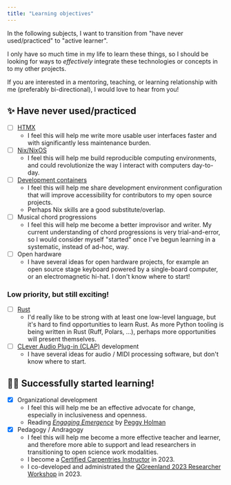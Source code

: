```yaml
---
title: "Learning objectives"
---
```


In the following subjects, I want to transition from "have never used/practiced" to
"active learner".

I only have so much time in my life to learn these things, so I should be looking for
ways to _effectively_ integrate these technologies or concepts in to my other projects.

If you are interested in a mentoring, teaching, or learning relationship with me
(preferably bi-directional), I would love to hear from you!


## :sparkles: Have never used/practiced

- [ ] [HTMX](https://htmx.org/)
    - I feel this will help me write more usable user interfaces faster and with
      significantly less maintenance burden.
- [ ] [Nix/NixOS](https://nixos.org/)
    - I feel this will help me build reproducible computing environments, and could
      revolutionize the way I interact with computers day-to-day.
- [ ] [Development containers](https://containers.dev/)
    - I feel this will help me share development environment configuration that will
      improve accessibility for contributors to my open source projects.
    - Perhaps Nix skills are a good substitute/overlap.
- [ ] Musical chord progressions
    - I feel this will help me become a better improvisor and writer. My current
      understanding of chord progressions is very trial-and-error, so I would consider
      myself "started" once I've begun learning in a systematic, instead of ad-hoc, way.
- [ ] Open hardware
    - I have several ideas for open hardware projects, for example an open source stage
      keyboard powered by a single-board computer, or an electromagnetic hi-hat. I don't
      know where to start!


### Low priority, but still exciting!

- [ ] [Rust](https://www.rust-lang.org/)
    - I'd really like to be strong with at least one low-level language, but it's hard
      to find opportunities to learn Rust. As more Python tooling is being written in
      Rust (Ruff, Polars, ...), perhaps more opportunities will present themselves.
- [ ] [CLever Audio Plug-in (CLAP)](https://en.wikipedia.org/wiki/CLever_Audio_Plug-in) development
    - I have several ideas for audio / MIDI processing software, but don't know where to
      start.


## :student: Successfully started learning!

- [x] Organizational development
    - I feel this will help me be an effective advocate for change, especially in
      inclusiveness and openness.
    - Reading [_Engaging Emergence_](https://peggyholman.com/papers/engaging-emergence/)
      by [Peggy Holman](https://peggyholman.com/)
- [x] Pedagogy / Andragogy
    - I feel this will help me become a more effective teacher and learner, and
      therefore more able to support and lead researchers in transitioning to open
      science work modalities.
    - I become a
      [Certified Carpentries Instructor](http://localhost:3469/my-work/other-roles/carpentries-instructor.html)
      in 2023.
    - I co-developed and administrated the [QGreenland 2023 Researcher
      Workshop](http://localhost:3469/my-work/projects/qgreenland-workshops/) in 2023.
